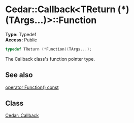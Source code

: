 # Cedar::Callback<TReturn (*)(TArgs...)>::Function

**Type:** Typedef\
**Access:** Public

``` c++
typedef TReturn (*Function)(TArgs...);
```

The Callback class's function pointer type.

## See also

[operator Function() const](operator_Function.md)

## Class

[Cedar::Callback](../Callback.md)
